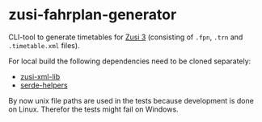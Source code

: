 # zusi-fahrplan-generator

CLI-tool to generate timetables for [Zusi 3](https://www.zusi.de/) (consisting of `.fpn`, `.trn` and `.timetable.xml` files).

For local build the following dependencies need to be cloned separately:
* [zusi-xml-lib](https://github.com/yxyx-github/rust-zusi-xml-lib)
* [serde-helpers](https://github.com/yxyx-github/rust-serde-helpers)

By now unix file paths are used in the tests because development is done on Linux. Therefor the tests might fail on Windows.